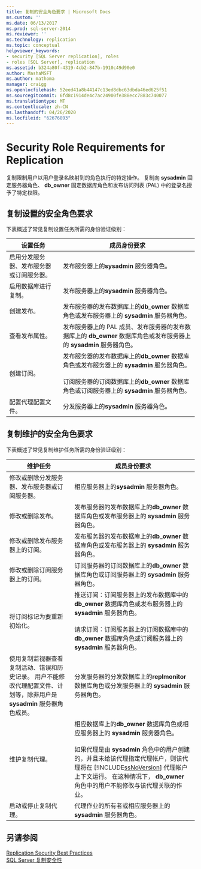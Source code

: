 ```yaml
---
title: 复制的安全角色要求 | Microsoft Docs
ms.custom: ''
ms.date: 06/13/2017
ms.prod: sql-server-2014
ms.reviewer: ''
ms.technology: replication
ms.topic: conceptual
helpviewer_keywords:
- security [SQL Server replication], roles
- roles [SQL Server], replication
ms.assetid: b324a80f-4319-4cb2-847b-1910c49d90e0
author: MashaMSFT
ms.author: mathoma
manager: craigg
ms.openlocfilehash: 52eed41a8b44147c13ed8dbc63dbda46ed625f51
ms.sourcegitcommit: 6fd8c1914de4c7ac24900fe388ecc7883c740077
ms.translationtype: MT
ms.contentlocale: zh-CN
ms.lasthandoff: 04/26/2020
ms.locfileid: "62676893"
---
```

# <a name="security-role-requirements-for-replication"></a>Security Role Requirements for Replication
  复制限制用户以用户登录名映射到的角色执行的特定操作。 复制向 **sysadmin** 固定服务器角色、 **db_owner** 固定数据库角色和发布访问列表 (PAL) 中的登录名授予了特定权限。  
  
## <a name="security-role-requirements-for-replication-setup"></a>复制设置的安全角色要求  
 下表概述了常见复制设置任务所需的身份验证级别：  
  
|设置任务|成员身份要求|  
|----------------|----------------------------|  
|启用分发服务器、发布服务器或订阅服务器。|发布服务器上的**sysadmin** 服务器角色。|  
|启用数据库进行复制。|发布服务器上的**sysadmin** 服务器角色。|  
|创建发布。|发布服务器的发布数据库上的**db_owner** 数据库角色或发布服务器上的 **sysadmin** 服务器角色。|  
|查看发布属性。|发布服务器上的 PAL 成员、发布服务器的发布数据库上的 **db_owner** 数据库角色或发布服务器上的 **sysadmin** 服务器角色。|  
|创建订阅。|发布服务器的发布数据库上的**db_owner** 数据库角色或发布服务器上的 **sysadmin** 服务器角色。<br /><br /> 订阅服务器的订阅数据库上的**db_owner** 数据库角色或订阅服务器上的 **sysadmin** 服务器角色。|  
|配置代理配置文件。|分发服务器上的**sysadmin** 服务器角色。|  
  
## <a name="security-role-requirements-for-replication-maintenance"></a>复制维护的安全角色要求  
 下表概述了常见复制维护任务所需的身份验证级别：  
  
|维护任务|成员身份要求|  
|----------------------|----------------------------|  
|修改或删除分发服务器、发布服务器或订阅服务器。|相应服务器上的**sysadmin** 服务器角色。|  
|修改或删除发布。|发布服务器的发布数据库上的**db_owner** 数据库角色或发布服务器上的 **sysadmin** 服务器角色。|  
|修改或删除发布服务器上的订阅。|发布服务器的发布数据库上的**db_owner** 数据库角色或发布服务器上的 **sysadmin** 服务器角色。|  
|修改或删除订阅服务器上的订阅。|订阅服务器的订阅数据库上的**db_owner** 数据库角色或订阅服务器上的 **sysadmin** 服务器角色。|  
|将订阅标记为要重新初始化。|推送订阅：订阅服务器上的发布数据库中的 **db_owner** 数据库角色或发布服务器上的 **sysadmin** 服务器角色。<br /><br /> 请求订阅：订阅服务器上的订阅数据库中的 **db_owner** 数据库角色或订阅服务器上的 **sysadmin** 服务器角色。|  
|使用复制监视器查看复制活动、错误和历史记录。 用户不能修改代理配置文件、计划等，除非用户是 **sysadmin** 服务器角色成员。|分发服务器的分发数据库上的**replmonitor** 数据库角色或分发服务器上的 **sysadmin** 服务器角色。|  
|维护复制代理。|相应数据库上的**db_owner** 数据库角色或相应服务器上的 **sysadmin** 服务器角色。<br /><br /> 如果代理是由 **sysadmin** 角色中的用户创建的，并且未给该代理指定代理帐户，则该代理将在 [!INCLUDE[ssNoVersion](../../../includes/ssnoversion-md.md)] 代理帐户上下文运行。 在这种情况下， **db_owner** 角色中的用户不能修改与该代理关联的作业。|  
|启动或停止复制代理。|代理作业的所有者或相应服务器上的 **sysadmin** 服务器角色。|  
  
## <a name="see-also"></a>另请参阅  
 [Replication Security Best Practices](replication-security-best-practices.md)   
 [SQL Server 复制安全性](view-and-modify-replication-security-settings.md)  
  
  
